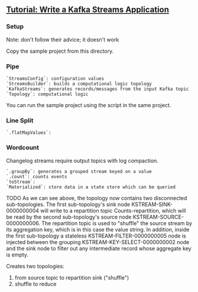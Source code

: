 ## [Tutorial: Write a Kafka Streams Application](https://kafka.apache.org/23/documentation/streams/tutorial)

### Setup

Note: don't follow their advice; it doesn't work

Copy the sample project from this directory.  

### Pipe

```
`StreamsConfig`: configuration values
`StreamsBuilder`: builds a computational logic topology
`KafkaStreams`: generates records/messages from the input Kafka topic
`Topology`: computational logic
```

You can run the sample project using the script in the same project.  

### Line Split

```
`.flatMapValues`:
```

### Wordcount

Changelog streams require output topics with log compaction.  

```
`.groupBy`: generates a grouped stream keyed on a value
`.count`: counts events
`toStream`:
`Materialized`: store data in a state store which can be queried
```

TODO
As we can see above, the topology now contains two disconnected sub-topologies. The first sub-topology's sink node KSTREAM-SINK-0000000004 will write to a repartition topic Counts-repartition, which will be read by the second sub-topology's source node KSTREAM-SOURCE-0000000006. The repartition topic is used to "shuffle" the source stream by its aggregation key, which is in this case the value string. In addition, inside the first sub-topology a stateless KSTREAM-FILTER-0000000005 node is injected between the grouping KSTREAM-KEY-SELECT-0000000002 node and the sink node to filter out any intermediate record whose aggregate key is empty. 

Creates two topologies:  
1) from source topic to repartition sink ("shuffle")  
2) shuffle to reduce  
